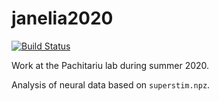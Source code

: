 # janelia2020

[![Build Status](https://travis-ci.com/chaichontat/janelia2020.svg?branch=master)](https://travis-ci.com/chaichontat/janelia2020)

Work at the Pachitariu lab during summer 2020.

Analysis of neural data based on `superstim.npz`.
